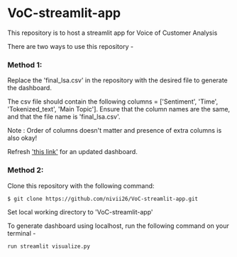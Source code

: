 # VoC-streamlit-app
This repository is to host a streamlit app for Voice of Customer Analysis

There are two ways to use this repository - 

### Method 1:

Replace the 'final_lsa.csv' in the repository with the desired file to generate the dashboard. 

The csv file should contain the following columns = ['Sentiment', 'Time', 'Tokenized_text', 'Main Topic']. Ensure that the column names are the same, and that the file name is 'final_lsa.csv'.

Note : Order of columns doesn't matter and presence of extra columns is also okay!

Refresh ['this link'](https://share.streamlit.io/app/nivii26-voc-streamlit-app-visualize-9xla2m/) for an updated dashboard.

### Method 2:

Clone this repository with the following command:
```
$ git clone https://github.com/nivii26/VoC-streamlit-app.git
```

Set local working directory to 'VoC-streamlit-app'

To generate dashboard using localhost, run the following command on your terminal - 
```
run streamlit visualize.py 
```

